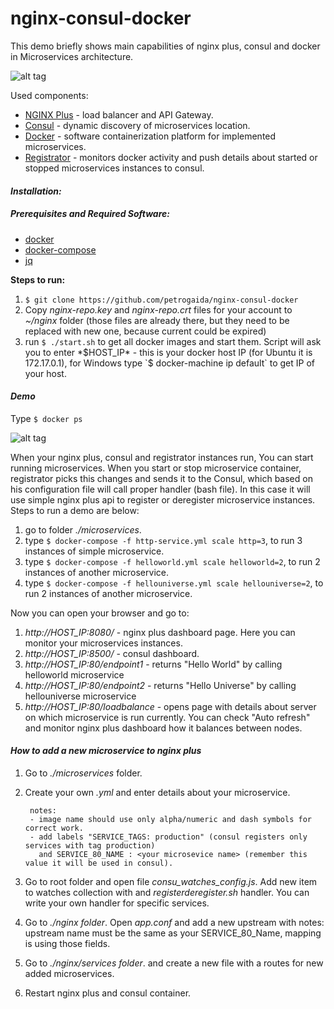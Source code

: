 # nginx-consul-docker
This demo briefly shows main capabilities of nginx plus, consul and docker in Microservices architecture.

![alt tag](http://s10.postimg.org/qctsvzjkp/nginx_diagram.png)

Used components:
* [NGINX Plus](http://nginx.com/) - load balancer and API Gateway.
* [Consul](https://www.consul.io/) - dynamic discovery of microservices location.
* [Docker](https://www.docker.com/) - software containerization platform  for implemented microservices.
* [Registrator](https://github.com/gliderlabs/registrator) - monitors docker activity and push details about started or stopped microservices instances to consul.

#### *Installation:*
##### Prerequisites and Required Software:

- [docker](https://www.docker.com/products/docker)
- [docker-compose](https://docs.docker.com/compose/install/)
- [jq](https://stedolan.github.io/jq/)

**Steps to run:**

1. `$ git clone https://github.com/petrogaida/nginx-consul-docker`
2. Copy *nginx-repo.key* and *nginx-repo.crt* files for your account to *~/nginx* folder (those files are already there, but they need to be replaced with new one, because current could be expired)
3. run `$ ./start.sh` to get all docker images and start them. Script will ask you to enter *$HOST_IP* - this is your docker host IP (for Ubuntu it is 172.17.0.1), for Windows type `$ docker-machine ip default` to get IP of your host. 

#### *Demo*
Type `$ docker ps`

![alt tag](http://s9.postimg.org/lt55l4ai7/tttt.png)

When your nginx plus, consul and registrator instances run, You can start running microservices. When you start or stop microservice container, registrator picks this changes and sends it to the Consul, which based on his configuration file will call proper handler (bash file). In this case it will use simple nginx plus api to register or deregister microservice instances. Steps to run a demo are below:

1. go to folder *./microservices*.
2. type  `$ docker-compose -f http-service.yml scale http=3`, to run 3 instances of simple microservice.
3. type  `$ docker-compose -f helloworld.yml scale helloworld=2`, to run 2 instances of another microservice.
4. type  `$ docker-compose -f hellouniverse.yml scale hellouniverse=2`, to run 2 instances of another microservice.

Now you can open your browser and go to:
1. *http://HOST_IP:8080/* - nginx plus dashboard page. Here you can monitor your microservices instances.
2. *http://HOST_IP:8500/* - consul dashboard.
3. *http://HOST_IP:80/endpoint1* - returns "Hello World" by calling helloworld microservice
4. *http://HOST_IP:80/endpoint2* - returns "Hello Universe" by calling hellouniverse microservice
5. *http://HOST_IP:80/loadbalance* - opens page with details about server on which microservice is run currently. You can check "Auto refresh" and monitor nginx plus dashboard how it balances between nodes.

#### *How to add a new microservice to nginx plus*

1. Go to *./microservices* folder.
2. Create your own *<newmicroservicename>.yml* and enter details about your microservice.

        notes: 
        - image name should use only alpha/numeric and dash symbols for correct work. 
        - add labels "SERVICE_TAGS: production" (consul registers only services with tag production) 
          and SERVICE_80_NAME : <your microsevice name> (remember this value it will be used in consul).
3. Go to root folder and open file *consu_watches_config.js*. Add new item to watches collection with **_<your microsevice name>_** and *registerderegister.sh* handler. You can write your own handler for specific services.
4. Go to *./nginx folder*. Open *app.conf* and add a new upstream with **_<your microsevice name>_** 
    notes: upstream name must be the same as your SERVICE_80_Name, mapping is using those fields.
5. Go to *./nginx/services folder*. and create a new file with a routes for new added microservices.
6. Restart nginx plus and consul container.


